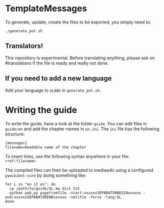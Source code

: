 # TemplateMessages

To generate, update, create the files to be exported, you simply need to:
```
./generate_pot.sh
```
## Translators!

This repository is experimental. Before translating anything, please ask on #translations if the file is ready and really not done.


## If you need to add a new language

Add your language to `$LANG` in `generate_pot.sh`.

# Writing the guide

To write the guide, have a look at the folder `guide`. You can edit files in `guide/en`
and add the chapter names in `en.ini`. The `ini` file has the following structure:

```
[messages]
filename=Readable name of the chapter
```
To insert links, use the following syntax anywhere in your file: `<ref:filename>`

The compiled files can then be uploaded to mediawiki using a configured `pywikibot-core`
by doing something like:
```
for L in "en it es"; do
  cp /path/to/guide/$L.mw dict.txt
  python pwb.py pagefromfile -start:xxxxxxSEPARATORBEGINxxxxxx -end:xxxxxxSEPARATORENDxxxxxx -notitle -force -lang:$L
done
```
